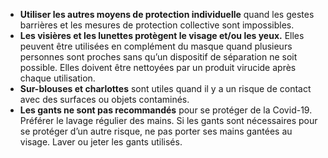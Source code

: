 * **Utiliser les autres moyens de protection individuelle** quand les gestes barrières et les mesures de protection collective sont impossibles.
* **Les visières et les lunettes protègent le visage et/ou les yeux.** Elles peuvent être utilisées en complément du masque quand plusieurs personnes sont proches sans qu’un dispositif de séparation ne soit possible. Elles doivent être nettoyées par un produit virucide après chaque utilisation.
* **Sur-blouses et charlottes** sont utiles quand il y a un risque de contact avec des surfaces ou objets contaminés.
* **Les gants ne sont pas recommandés** pour se protéger de la Covid-19. Préférer le lavage régulier des mains. Si les gants sont nécessaires pour se protéger d’un autre risque, ne pas porter ses mains gantées au visage. Laver ou jeter les gants utilisés.
